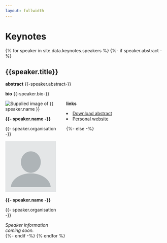 ```yaml
---
layout: fullwidth
---
```


# Keynotes

<div class="container">
{% for speaker in site.data.keynotes.speakers %}
    {%- if speaker.abstract -%}
    <h2>{{speaker.title}}</h2>
    <div class="row">
        <div class="col-md-6">                
            <p><b class="text-uppercase">abstract</b>&nbsp;{{-speaker.abstract-}}</p>
        </div>
        <div class="col-md-6">       
            <p><b class="text-uppercase">bio</b>&nbsp;{{-speaker.bio-}}</p>
            <div class="thumbnail" style="width:160px; float: inline-start; margin-right: 32px">
                  <img src="{{speaker.image}}" alt="Supplied image of {{ speaker.name }}" style="object-fit: cover; height:160px; width:100%;">
                  <div class="caption">      
                    <p><b>{{- speaker.name -}}</b></p>
                    <p>{{- speaker.organisation -}}</p>
                  </div>
            </div>                
            <p><b class="text-uppercase">links</b></p>
            <ul style="list-style: inside">
                <li><a href="{{speaker.abstract_link}}">Download abstract</a></li>
                <li><a href="{{speaker.website}}">Personal website</a></li>
            </ul>
        </div>
    </div>
    {%- else -%}
    <div class="thumbnail" style="width:160px">
        <img src="/img/oc/default.png" style="object-fit: cover; height:160px; width:100%;">
        <div class="caption">      
            <p><b>{{- speaker.name -}}</b></p>
            <p>{{- speaker.organisation -}}</p>
            <em>Speaker information coming soon.</em>
        </div>        
    </div>
    {%- endif -%}
{% endfor %}    
</div>
